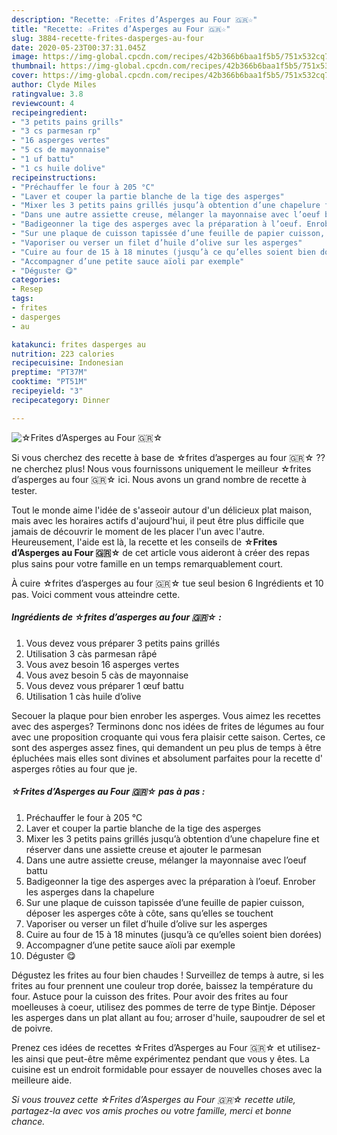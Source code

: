 ```yaml
---
description: "Recette: ☆Frites d’Asperges au Four 🇬🇷☆"
title: "Recette: ☆Frites d’Asperges au Four 🇬🇷☆"
slug: 3884-recette-frites-dasperges-au-four
date: 2020-05-23T00:37:31.045Z
image: https://img-global.cpcdn.com/recipes/42b366b6baa1f5b5/751x532cq70/☆frites-dasperges-au-four-🇬🇷☆-photo-principale-de-la-recette.jpg
thumbnail: https://img-global.cpcdn.com/recipes/42b366b6baa1f5b5/751x532cq70/☆frites-dasperges-au-four-🇬🇷☆-photo-principale-de-la-recette.jpg
cover: https://img-global.cpcdn.com/recipes/42b366b6baa1f5b5/751x532cq70/☆frites-dasperges-au-four-🇬🇷☆-photo-principale-de-la-recette.jpg
author: Clyde Miles
ratingvalue: 3.8
reviewcount: 4
recipeingredient:
- "3 petits pains grills"
- "3 cs parmesan rp"
- "16 asperges vertes"
- "5 cs de mayonnaise"
- "1 uf battu"
- "1 cs huile dolive"
recipeinstructions:
- "Préchauffer le four à 205 °C"
- "Laver et couper la partie blanche de la tige des asperges"
- "Mixer les 3 petits pains grillés jusqu’à obtention d’une chapelure fine et réserver dans une assiette creuse et ajouter le parmesan"
- "Dans une autre assiette creuse, mélanger la mayonnaise avec l’oeuf battu"
- "Badigeonner la tige des asperges avec la préparation à l’oeuf. Enrober les asperges dans la chapelure"
- "Sur une plaque de cuisson tapissée d’une feuille de papier cuisson, déposer les asperges côte à côte, sans qu’elles se touchent"
- "Vaporiser ou verser un filet d’huile d’olive sur les asperges"
- "Cuire au four de 15 à 18 minutes (jusqu’à ce qu’elles soient bien dorées)"
- "Accompagner d’une petite sauce aïoli par exemple"
- "Déguster 😋"
categories:
- Resep
tags:
- frites
- dasperges
- au

katakunci: frites dasperges au 
nutrition: 223 calories
recipecuisine: Indonesian
preptime: "PT37M"
cooktime: "PT51M"
recipeyield: "3"
recipecategory: Dinner

---
```



![☆Frites d’Asperges au Four 🇬🇷☆](https://img-global.cpcdn.com/recipes/42b366b6baa1f5b5/751x532cq70/☆frites-dasperges-au-four-🇬🇷☆-photo-principale-de-la-recette.jpg)

Si vous cherchez des recette à base de ☆frites d’asperges au four 🇬🇷☆ ?? ne cherchez plus! Nous vous fournissons uniquement le meilleur ☆frites d’asperges au four 🇬🇷☆ ici. Nous avons un grand nombre de recette à tester.

Tout le monde aime l'idée de s'asseoir autour d'un délicieux plat maison, mais avec les horaires actifs d'aujourd'hui, il peut être plus difficile que jamais de découvrir le moment de les placer l'un avec l'autre. Heureusement, l'aide est là, la recette et les conseils de <strong> ☆Frites d’Asperges au Four 🇬🇷☆ </strong> de cet article vous aideront à créer des repas plus sains pour votre famille en un temps remarquablement court.

<!--inarticleads1-->

À cuire ☆frites d’asperges au four 🇬🇷☆ tue seul besion 6 Ingrédients et 10 pas. Voici comment vous atteindre cette.

##### Ingrédients de ☆frites d’asperges au four 🇬🇷☆ :

1. Vous devez vous préparer 3 petits pains grillés
1. Utilisation 3 càs parmesan râpé
1. Vous avez besoin 16 asperges vertes
1. Vous avez besoin 5 càs de mayonnaise
1. Vous devez vous préparer 1 œuf battu
1. Utilisation 1 càs huile d’olive


Secouer la plaque pour bien enrober les asperges. Vous aimez les recettes avec des asperges? Terminons donc nos idées de frites de légumes au four avec une proposition croquante qui vous fera plaisir cette saison. Certes, ce sont des asperges assez fines, qui demandent un peu plus de temps à être épluchées mais elles sont divines et absolument parfaites pour la recette d&#39; asperges rôties au four que je. 

<!--inarticleads2-->

##### ☆Frites d’Asperges au Four 🇬🇷☆ pas à pas :

1. Préchauffer le four à 205 °C
1. Laver et couper la partie blanche de la tige des asperges
1. Mixer les 3 petits pains grillés jusqu’à obtention d’une chapelure fine et réserver dans une assiette creuse et ajouter le parmesan
1. Dans une autre assiette creuse, mélanger la mayonnaise avec l’oeuf battu
1. Badigeonner la tige des asperges avec la préparation à l’oeuf. Enrober les asperges dans la chapelure
1. Sur une plaque de cuisson tapissée d’une feuille de papier cuisson, déposer les asperges côte à côte, sans qu’elles se touchent
1. Vaporiser ou verser un filet d’huile d’olive sur les asperges
1. Cuire au four de 15 à 18 minutes (jusqu’à ce qu’elles soient bien dorées)
1. Accompagner d’une petite sauce aïoli par exemple
1. Déguster 😋


Dégustez les frites au four bien chaudes ! Surveillez de temps à autre, si les frites au four prennent une couleur trop dorée, baissez la température du four. Astuce pour la cuisson des frites. Pour avoir des frites au four moelleuses à coeur, utilisez des pommes de terre de type Bintje. Déposer les asperges dans un plat allant au fou; arroser d&#39;huile, saupoudrer de sel et de poivre. 

<!--inarticleads1-->

<p>
Prenez ces idées de recettes ☆Frites d’Asperges au Four 🇬🇷☆ et utilisez-les ainsi que peut-être même expérimentez pendant que vous y êtes. La cuisine est un endroit formidable pour essayer de nouvelles choses avec la meilleure aide.
</p>

<p>
<i>Si vous trouvez cette ☆Frites d’Asperges au Four 🇬🇷☆ recette utile, partagez-la avec vos amis proches ou votre famille, merci et bonne chance.</i>
</p>
